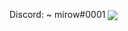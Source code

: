 Discord:
~ mirow#0001
[<img src="https://lanyard-profile-readme.vercel.app/api/261046946754461696" align="center">](https://discord.com/users/261046946754461696)

